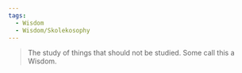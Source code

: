 ```yaml
---
tags:
  - Wisdom
  - Wisdom/Skolekosophy
---
```


> The study of things that should not be studied. Some call this a Wisdom.

